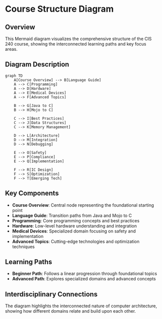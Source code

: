 # Course Structure Diagram

## Overview
This Mermaid diagram visualizes the comprehensive structure of the CIS 240 course, showing the interconnected learning paths and key focus areas.

## Diagram Description
```mermaid
graph TD
    A[Course Overview] --> B[Language Guide]
    A --> C[Programming]
    A --> D[Hardware]
    A --> E[Medical Devices]
    A --> F[Advanced Topics]
    
    B --> G[Java to C]
    B --> H[Mojo to C]
    
    C --> I[Best Practices]
    C --> J[Data Structures]
    C --> K[Memory Management]
    
    D --> L[Architecture]
    D --> M[Integration]
    D --> N[Debugging]
    
    E --> O[Safety]
    E --> P[Compliance]
    E --> Q[Implementation]
    
    F --> R[IC Design]
    F --> S[Optimization]
    F --> T[Emerging Tech]
```

## Key Components
- **Course Overview**: Central node representing the foundational starting point
- **Language Guide**: Transition paths from Java and Mojo to C
- **Programming**: Core programming concepts and best practices
- **Hardware**: Low-level hardware understanding and integration
- **Medical Devices**: Specialized domain focusing on safety and implementation
- **Advanced Topics**: Cutting-edge technologies and optimization techniques

## Learning Paths
- **Beginner Path**: Follows a linear progression through foundational topics
- **Advanced Path**: Explores specialized domains and advanced concepts

## Interdisciplinary Connections
The diagram highlights the interconnected nature of computer architecture, showing how different domains relate and build upon each other. 